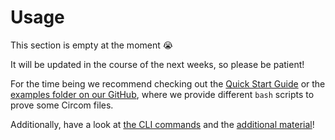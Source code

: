 # Usage

This section is empty at the moment 😭

It will be updated in the course of the next weeks, so please be patient!

For the time being we recommend checking out the [Quick Start Guide](./quick_start.md) or the [examples folder on our GitHub](https://github.com/TaceoLabs/collaborative-circom/tree/main/collaborative-circom/examples), where we provide different `bash` scripts to prove some Circom files.

Additionally, have a look at [the CLI commands](./co-circom.md) and the [additional material](./design.md)!
